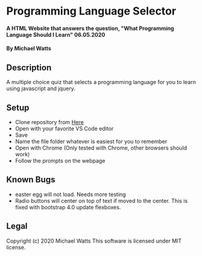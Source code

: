 # Programming Language Selector

#### A HTML Website that answers the question, "What Programming Language Should I Learn" 06.05.2020

#### By Michael Watts

## Description

A multiple choice quiz that selects a programming language for you to learn using javascript and jquery.

## Setup

* Clone repository from [Here](www.github.com/wattsjmichael/programming-language-selector.git)
* Open with your favorite VS Code editor
* Save
* Name the file folder whatever is easiest for you to remember
* Open with Chrome (Only tested with Chrome, other browsers should work)
* Follow the prompts on the webpage

## Known Bugs
* easter egg will not load. Needs more testing
* Radio buttons will center on top of text if moved to the center. This is fixed with
  bootstrap 4.0 update flexboxes.

## Legal
Copyright (c) 2020 Michael Watts
This software is licensed under MIT license.
